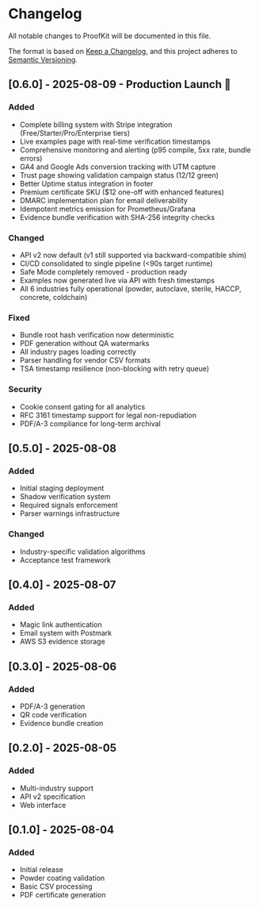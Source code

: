 # Changelog

All notable changes to ProofKit will be documented in this file.

The format is based on [Keep a Changelog](https://keepachangelog.com/en/1.0.0/),
and this project adheres to [Semantic Versioning](https://semver.org/spec/v2.0.0.html).

## [0.6.0] - 2025-08-09 - Production Launch 🚀

### Added
- Complete billing system with Stripe integration (Free/Starter/Pro/Enterprise tiers)
- Live examples page with real-time verification timestamps
- Comprehensive monitoring and alerting (p95 compile, 5xx rate, bundle errors)
- GA4 and Google Ads conversion tracking with UTM capture
- Trust page showing validation campaign status (12/12 green)
- Better Uptime status integration in footer
- Premium certificate SKU ($12 one-off with enhanced features)
- DMARC implementation plan for email deliverability
- Idempotent metrics emission for Prometheus/Grafana
- Evidence bundle verification with SHA-256 integrity checks

### Changed
- API v2 now default (v1 still supported via backward-compatible shim)
- CI/CD consolidated to single pipeline (<90s target runtime)
- Safe Mode completely removed - production ready
- Examples now generated live via API with fresh timestamps
- All 6 industries fully operational (powder, autoclave, sterile, HACCP, concrete, coldchain)

### Fixed
- Bundle root hash verification now deterministic
- PDF generation without QA watermarks
- All industry pages loading correctly
- Parser handling for vendor CSV formats
- TSA timestamp resilience (non-blocking with retry queue)

### Security
- Cookie consent gating for all analytics
- RFC 3161 timestamp support for legal non-repudiation
- PDF/A-3 compliance for long-term archival

## [0.5.0] - 2025-08-08

### Added
- Initial staging deployment
- Shadow verification system
- Required signals enforcement
- Parser warnings infrastructure

### Changed
- Industry-specific validation algorithms
- Acceptance test framework

## [0.4.0] - 2025-08-07

### Added
- Magic link authentication
- Email system with Postmark
- AWS S3 evidence storage

## [0.3.0] - 2025-08-06

### Added
- PDF/A-3 generation
- QR code verification
- Evidence bundle creation

## [0.2.0] - 2025-08-05

### Added
- Multi-industry support
- API v2 specification
- Web interface

## [0.1.0] - 2025-08-04

### Added
- Initial release
- Powder coating validation
- Basic CSV processing
- PDF certificate generation